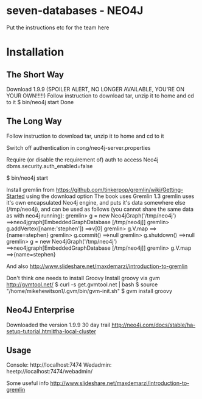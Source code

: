 # seven-databases - NEO4J

Put the instructions etc for the team here

# Installation
## The Short Way
Download 1.9.9 (SPOILER ALERT, NO LONGER AVAILABLE, YOU'RE ON YOUR OWN!!!!!)
Follow instruction to download tar, unzip it to home and cd to it
$ bin/neo4j start
Done

## The Long Way
Follow instruction to download tar, unzip it to home and cd to it

Switch off authentication in cong/neo4j-server.properties

Require (or disable the requirement of) auth to access Neo4j
dbms.security.auth_enabled=false

$ bin/neo4j start

Install gremlin from https://github.com/tinkerpop/gremlin/wiki/Getting-Started using the download option
The book uses Gremlin 1.3
gremlin uses it's own encapsulated Neo4j engine, and puts it's data somewhere else (/tmp/neo4j), and can be used as follows (you cannot share the same data as with neo4j running):
gremlin> g = new Neo4jGraph('/tmp/neo4j')
==>neo4jgraph[EmbeddedGraphDatabase [/tmp/neo4j]]
gremlin> g.addVertex([name:'stephen'])
==>v[0]
gremlin> g.V.map
==>{name=stephen}
gremlin> g.commit()
==>null
gremlin> g.shutdown()
==>null
gremlin> g = new Neo4jGraph('/tmp/neo4j')
==>neo4jgraph[EmbeddedGraphDatabase [/tmp/neo4j]]
gremlin> g.V.map
==>{name=stephen}

And also http://www.slideshare.net/maxdemarzi/introduction-to-gremlin

Don't think one needs to install Groovy
Install groovy via gvm http://gvmtool.net/
$ curl -s get.gvmtool.net | bash
$ source "/home/mikehewitson1/.gvm/bin/gvm-init.sh"
$ gvm install groovy

## Neo4J Enterprise
Downloaded the version 1.9.9 30 day trail
http://neo4j.com/docs/stable/ha-setup-tutorial.html#ha-local-cluster

## Usage
Console: http://localhost:7474
Wedadmin: heetp://localhost:7474/webadmin/

Some useful info http://www.slideshare.net/maxdemarzi/introduction-to-gremlin

